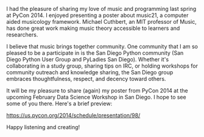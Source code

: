 <html><body><p>I had the pleasure of sharing my love of music and programming last spring at PyCon 2014. I enjoyed presenting a poster about music21, a computer aided musicology framework. Michael Cuthbert, an MIT professor of Music, has done great work making music theory accessible to learners and researchers.

I believe that music brings together community. One community that I am so pleased to be a participate in is the San Diego Python community (San Diego Python User Group and PyLadies San Diego). Whether it's collaborating in a study group, sharing tips on IRC, or holding workshops for community outreach and knowledge sharing, the San Diego group embraces thoughtfulness, respect, and decency toward others.

It will be my pleasure to share (again) my poster from PyCon 2014 at the upcoming February Data Science Workshop in San Diego. I hope to see some of you there. Here's a brief preview:

<a title="PyCon 2014 Poster Description" href="https://us.pycon.org/2014/schedule/presentation/98/" target="_blank">https://us.pycon.org/2014/schedule/presentation/98/</a>

Happy listening and creating!</p></body></html>